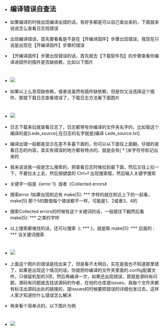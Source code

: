 - ## 编译错误自查法

- 如果编译的时候出现编译出错的话，有好多都是可以自己查出来的，下面就来说说怎么查看日志找错误

- 出现编译错误，首先要看看是不是在【开编译固件】步骤出现错误，我现在只说是出现在【开编译固件】步骤的错误

- 【开编译固件】步骤出现错误的话，首先就去【下载软件包】的步骤查看你编译进固件的插件是否缺依赖，比如以下图片
- # <img src="https://github.com/danshui-git/shuoming/blob/master/doc/er2.png" />
- 如果以上么发现缺依赖，或者说虽然有插件缺依赖，但是你又没选择这个插件，那就下载日志查看错误了，下载日志方法看下面图片
- # <img src="https://github.com/danshui-git/shuoming/blob/master/doc/er4.png" />
- 日志下载来后就查看日志了，日志都带有你编译的文件夹名字的，比如我这个编译的是[Lede_source],在日志的名字就是[编译 Lede_source.txt]
- 编译出错一般都是显示在差不多最下面的，你可以从下面往上面翻，仔细的查看日志的内容，其实有错误的地方都有特点的，就是会有[ * ]米字符号标记出来的
- 我来说说我一般是怎么搜索的，把查看日志时候拉到最下面，然后又往上拉一下，不要拉太上去，然后按键盘的 Ctrl+f 出现搜索框，然后输入关键字搜索
- 关键字一般是《error 1》或者《Collected errors》
- 搜索error 1如果出现附近有 make[5]: *** 字样的就在附近上下的一起看，make[5] 那个5的数值每个错误都不一样，可能是1、2或者3、4的
- 搜索Collected errors的时候有这个关键词的话，一般就往下翻然后看 make[5]: *** 之类的字样
- 以上搜索都难找的话，还可以搜索《: *** 》，就是取 make[5]: ***  后面的 : *** 当关键词搜索
- # <img src="https://github.com/danshui-git/shuoming/blob/master/doc/er5.png" />
- 上面这个图片的错误是找出来了，但是看不太明白，实在是我也不知道那里错了，如果是出现这个情况的话，你就把你编译的文件夹里面的.config配置文件，只保留机型的3项，然后再编译一次，如果还出现错误，那就是源码有问题，源码有问题就去找该源码的作者，在他的仓库提issues，我每个文件夹都有标注出源码出处的链接的，提issues的时候要把错误的详细也发过去，这样人家才知道你什么错误怎么解决
- 再来看个简单点的，以下图片为例
- # <img src="https://github.com/danshui-git/shuoming/blob/master/doc/er7.png" />
